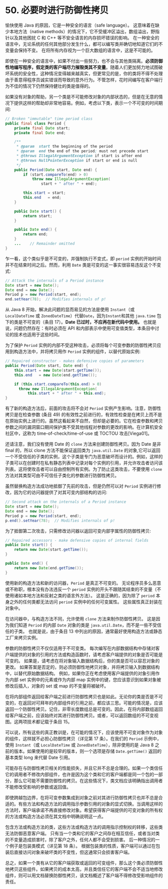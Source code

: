 # 50. 必要时进行防御性拷贝

愉快使用 Java 的原因，它是一种安全的语言（safe language）。 这意味着在缺少本地方法（native methods）的情况下，它不受缓冲区溢出，数组溢出，野指针以及其他困扰 C 和 C++ 等不安全语言的内存损坏错误的影响。 在一种安全的语言中，无论系统的任何其他部分发生什么，都可以编写类并确切地知道它们的不变量会保持不变。 在将所有内存视为一个巨大数组的语言中，这是不可能的。

即使在一种安全的语言中，如果不付出一些努力，也不会与其他类隔离。**必须防御性地编写程序，假定类的客户端尽力摧毁类其不变量**。随着人们更加努力地试图破坏系统的安全性，这种情况变得越来越真实，但更常见的是，你的类将不得不处理由于善意得程序员诚实错误而导致的意外行为。不管怎样，花时间编写在客户端行为不佳的情况下仍然保持健壮的类是值得的。

如果没有对象的帮助，另一个类是不可能修改对象的内部状态的，但是在无意的情况下提供这样的帮助却非常地容易。例如，考虑以下类，表示一个不可变的时间期间:

```java
// Broken "immutable" time period class
public final class Period {
    private final Date start;
    private final Date end;

    /**
     * @param  start the beginning of the period
     * @param  end the end of the period; must not precede start
     * @throws IllegalArgumentException if start is after end
     * @throws NullPointerException if start or end is null
     */
    public Period(Date start, Date end) {
        if (start.compareTo(end) > 0)
            throw new IllegalArgumentException(
                start + " after " + end);

        this.start = start;
        this.end   = end;
    }

    public Date start() {
        return start;
    }

    public Date end() {
        return end;
    }
    ...    // Remainder omitted
}
```

乍一看，这个类似乎是不可变的，并强制执行不变式，即 `period` 实例的开始时间并不在结束时间之后。然而，利用 `Date` 类是可变的这一事实很容易违反这个不变式:

```java
// Attack the internals of a Period instance
Date start = new Date();
Date end = new Date();
Period p = new Period(start, end);
end.setYear(78);  // Modifies internals of p!
```

从 Java 8 开始，解决此问题的显而易见的方法是使用 `Instant`（或 `LocalDateTime` 或 `ZonedDateTime`）代替`Date`，因为`Instant`和其他 `java.time` 包下的类是不可变的（条目 17）。**Date 已过时，不应再在新代码中使用。** 也就是说，问题仍然存在：有时必须在 API 和内部表示中使用可变值类型，本条目中讨论的技术也适用于这些时间。

为了保护 `Period` 实例的内部不受这种攻击，必须将每个可变参数的防御性拷贝应用到构造方法中，并将拷贝用作 `Period` 实例的组件，以替代原始实例:

```java
// Repaired constructor - makes defensive copies of parameters
public Period(Date start, Date end) {
    this.start = new Date(start.getTime());
    this.end   = new Date(end.getTime());

    if (this.start.compareTo(this.end) > 0)
      throw new IllegalArgumentException(
          this.start + " after " + this.end);
}
```

有了新的构造方法后，前面的攻击将不会对 `Period` 实例产生影响。注意，防御性拷贝是在检查参数 \(条目 49\) 的有效性之前进行的，有效性检查是在拷贝上而不是在原始实例上进行的。虽然这看起来不自然，但却是必要的。它在检查参数和拷贝参数之间的漏洞窗口期间保护类不受其他线程对参数的更改的影响。在计算机安全社区中，这称为 time-of-check/time-of-use 或 TOCTOU 攻击\[Viega01\]。

还请注意，我们没有使用 Date 的 `clone` 方法来创建防御性拷贝。因为 Date 是非 final 的，所以 clone 方法不能保证返回类为 `java.util.Date` 的对象,它可以返回一个不受信任的子类的实例，这个子类是专门为恶意破坏而设计的。例如，这样的子类可以在创建时在私有静态列表中记录对每个实例的引用，并允许攻击者访问该列表。这将使攻击者可以自由控制所有实例。为了防止这类攻击，不要使用 `clone` 方法对其类型可由不可信任子类化的参数进行防御性拷贝。

虽然替换构造方法成功地抵御了先前的攻击，但是仍然可以对 `Period` 实例进行修改，因为它的访问器提供了对其可变内部结构的访问:

```java
// Second attack on the internals of a Period instance
Date start = new Date();
Date end = new Date();
Period p = new Period(start, end);
p.end().setYear(78);  // Modifies internals of p!
```

为了抵御第二次攻击，只需修改访问器以返回可变内部字属性的防御性拷贝:

```java
// Repaired accessors - make defensive copies of internal fields
public Date start() {
    return new Date(start.getTime());
}

public Date end() {
    return new Date(end.getTime());
}
```

使用新的构造方法和新的访问器，`Period` 是真正不可变的。 无论程序员多么恶意或不称职，根本没有办法违反一个 `period` 实例的开头不跟随其结束的不变量（不使用诸如本地方法和反射之类的语言外方法）。 这是正确的，因为除了 `period` 本身之外的任何类都无法访问 `period` 实例中的任何可变属性。 这些属性真正封装在对象中。

在访问器中，与构造方法不同，允许使用 `clone` 方法来制作防御性拷贝。 这是因为我们知道 `Period` 的内部 `Date` 对象的类是 `java.util.Date`，而不是一些不受信任的子类。 也就是说，由于条目 13 中列出的原因，通常最好使用构造方法或静态工厂来拷贝实例。

参数的防御性拷贝不仅仅适用于不可变类。 每次编写在内部数据结构中存储对客户端提供的对象的引用的方法或构造函数时，请考虑客户端提供的对象是否可能是可变的。 如果是，请考虑在将对象输入数据结构后，你的类是否可以容忍对象的更改。 如果答案是否定的，则必须防御性地拷贝对象，并将拷贝输入到数据结构中，以替代原始数据结构。 例如，如果你正在考虑使用客户端提供的对象引用作为内部 set 实例中的元素或作为内部 map 实例中的键，您应该意识到如果对象被修改后插入，对象的 set 或 map 的不变量将被破坏。

在将内部组件返回给客户端之前进行防御性拷贝也是如此。无论你的类是否是不可变的，在返回对可拜年的内部组件的引用之前，都应该三思。可能的情况是，应该返回一个防御性拷贝。记住，非零长度数组总是可变的。因此，在将内部数组返回给客户端之前，应该始终对其进行防御性拷贝。或者，可以返回数组的不可变视图。这两项技术都记载于条目 15。

可以说，所有这些的真正教训是，在可能的情况下，应该使用不可变对象作为对象的组件，这样就不必担心防御性拷贝（详见第 17 条）。在我们的 `Period` 示例中，使用 `Instant`（或 `LocalDateTime` 或 `ZonedDateTime`），除非使用的是 Java 8 之前的版本。如果使用的是较早的版本，则一个选项是存储 `Date.getTime()` 返回的基本类型 long 来代替 Date 引用。

可能存在与防御性拷贝相关的性能损失，并且它并不总是合理的。如果一个类信任它的调用者不修改内部组件，也许是因为这个类和它的客户端都是同一个包的一部分，那么它可能不需要防御性的拷贝。在这些情况下，类文档应该明确指出调用者不能修改受影响的参数或返回值。

即使跨越包边界，在将可变参数集成到对象之前对其进行防御性拷贝也并不总是合适的。有些方法和构造方法的调用指示参数引用的对象的显式切换。当调用这样的方法时，客户端承诺不再直接修改对象。希望获得客户端提供的可变对象的所有权的方法或构造方法必须在其文档中明确说明这一点。

包含方法或构造方法的类，这些方法或构造方法的调用指示控制权的转移，这些类无法防御恶意客户端。 只有当一个类和它的客户之间存在相互信任，或者当对类的不变量造成损害时，除了客户之外，任何人都不会受到损害。 后一种情况的一个例子是包装类模式（详见第 18 条）。 根据包装类的性质，客户端可以通过在包装后直接访问对象来破坏类的不变性，但这通常只会损害客户端。

总之，如果一个类有从它的客户端获取或返回的可变组件，那么这个类必须防御性地拷贝这些组件。如果拷贝的成本太高，并且类信任它的客户端不会不适当地修改组件，则可以用文档替换防御性拷贝，该文档概述了客户端不得修改受影响组件的责任。

